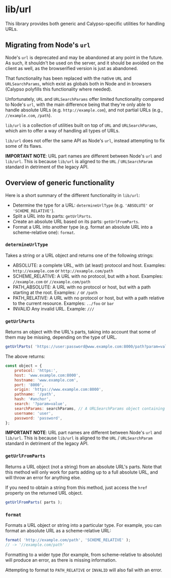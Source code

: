 # lib/url

This library provides both generic and Calypso-specific utilities for handling URLs.

## Migrating from Node's `url`

Node's `url` is deprecated and may be abandoned at any point in the future. As such, it shouldn't be
used on the server, and it should be avoided on the client as well, as the browserified version is
just as abandoned.

That functionality has been replaced with the native `URL` and `URLSearchParams`, which exist as
globals both in Node and in browsers (Calypso polyfills this functionality where needed).

Unfortunately, `URL` and `URLSearchParams` offer limited functionality compared to Node's `url`, with
the main difference being that they're only able to handle absolute URLs (e.g. `http://example.com`),
and not partial URLs (e.g., `//example.com`, `/path`).

`lib/url` is a collection of utilities built on top of `URL` and `URLSearchParams`, which aim to
offer a way of handling all types of URLs.

`lib/url` does not offer the same API as Node's `url`, instead attempting to fix some of its flaws.

**IMPORTANT NOTE**: URL part names are different between Node's `url` and `lib/url`. This is because
`lib/url` is aligned to the `URL` / `URLSearchParam` standard in detriment of the legacy API.

## Overview of generic functionality

Here is a short summary of the different functionality in `lib/url`:

- Determine the type for a URL: `determineUrlType` (e.g. `'ABSOLUTE'` or `'SCHEME_RELATIVE'`).
- Split a URL into its parts: `getUrlParts`.
- Create an absolute URL based on its parts: `getUrlFromParts`.
- Format a URL into another type (e.g. format an absolute URL into a scheme-relative one): `format`.

### `determineUrlType`

Takes a string or a URL object and returns one of the following strings:

- ABSOLUTE: a complete URL, with (at least) protocol and host.
  Examples: `http://example.com` or `http://example.com/path`
- SCHEME_RELATIVE: A URL with no protocol, but with a host.
  Examples: `//example.com` or `//example.com/path`
- PATH_ABSOLUTE: A URL with no protocol or host, but with a path starting at the root.
  Examples: `/` or `/path`
- PATH_RELATIVE: A URL with no protocol or host, but with a path relative to the current resource.
  Examples: `../foo` or `bar`
- INVALID Any invalid URL.
  Example: `///`

### `getUrlParts`

Returns an object with the URL's parts, taking into account that some of them may be missing,
depending on the type of URL.

```js
getUrlParts( 'https://user:password@www.example.com:8000/path?param=value#anchor' );
```

The above returns:

```js
const object = {
	protocol: 'https:',
	host: 'www.example.com:8000',
	hostname: 'www.example.com',
	port: '8000',
	origin: 'https://www.example.com:8000',
	pathname: '/path',
	hash: '#anchor',
	search: '?param=value',
	searchParams: searchParams, // A URLSearchParams object containing the search parameters
	username: 'user',
	password: 'password',
};
```

**IMPORTANT NOTE**: URL part names are different between Node's `url` and `lib/url`. This is because
`lib/url` is aligned to the `URL` / `URLSearchParam` standard in detriment of the legacy API.

### `getUrlFromParts`

Returns a URL object (not a string) from an absolute URL's parts. Note that this method will only
work for parts adding up to a full absolute URL, and will throw an error for anything else.

If you need to obtain a string from this method, just access the `href` property on the returned
URL object.

```js
getUrlFromParts( parts );
```

### `format`

Formats a URL object or string into a particular type. For example, you can format an absolute URL
as a scheme-relative URL:

```js
format( 'http://example.com/path', 'SCHEME_RELATIVE' );
// -> '//example.com/path'
```

Formatting to a wider type (for example, from scheme-relative to absolute) will produce an error, as
there is missing information.

Attempting to format to `PATH_RELATIVE` or `INVALID` will also fail with an error.
